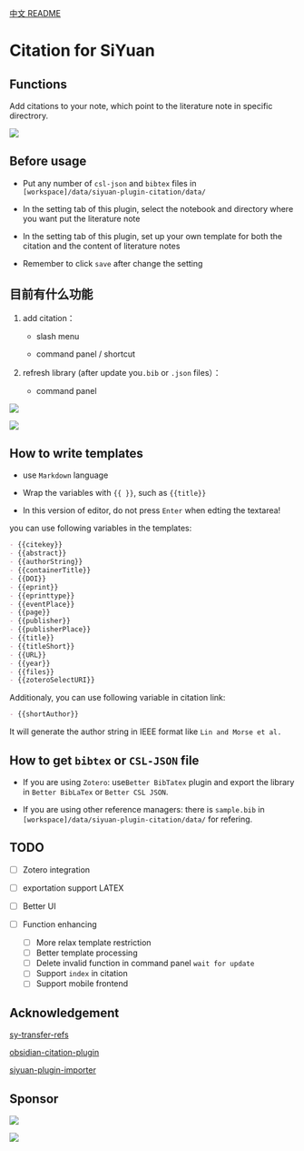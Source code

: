 [中文 README](https://github.com/WingDr/siyuan-plugin-citation/blob/main/README_zh_CN.md)

# Citation for SiYuan

## Functions

Add citations to your note, which point to the literature note in specific directrory.

![](./preview.png)

## Before usage

* Put any number of `csl-json` and `bibtex`  files in `[workspace]/data/siyuan-plugin-citation/data/`

* In the setting tab of this plugin, select the notebook and directory where you want put the literature note

* In the setting tab of this plugin, set up your own template for both the citation and the content of literature notes

* Remember to click `save` after change the setting

## 目前有什么功能

1. add citation：
   
   * slash menu
   
   * command panel / shortcut

2. refresh library (after update you`.bib` or `.json` files）：
   
   * command panel

![](./assets/protyleslash.png)

![](./assets/searchpanel.png)

## How to write templates

* use `Markdown` language

* Wrap the variables with `{{ }}`, such as `{{title}}`

* In this version of editor, do not press `Enter`  when edting the textarea!

you can use following variables in the templates:

```markdown
- {{citekey}} 
- {{abstract}} 
- {{authorString}} 
- {{containerTitle}} 
- {{DOI}} 
- {{eprint}} 
- {{eprinttype}} 
- {{eventPlace}} 
- {{page}} 
- {{publisher}} 
- {{publisherPlace}} 
- {{title}} 
- {{titleShort}} 
- {{URL}} 
- {{year}} 
- {{files}} 
- {{zoteroSelectURI}}
```

Additionaly, you can use following variable in citation link:

```markdown
- {{shortAuthor}}
```

It will generate the author string in IEEE format like `Lin and Morse et al.`

## How to get `bibtex` or `CSL-JSON` file

* If you are using `Zotero`: use`Better BibTatex` plugin and export the library in `Better BibLaTex` or `Better CSL JSON`.

* If you are using other reference managers: there is `sample.bib` in `[workspace]/data/siyuan-plugin-citation/data/` for refering.

## TODO

* [ ] Zotero integration

* [ ] exportation support LATEX

* [ ] Better UI

* [ ] Function enhancing
  
  * [ ] More relax template restriction
  * [ ] Better template processing
  * [ ] Delete invalid function in command panel `wait for update`
  * [ ] Support `index` in citation
  * [ ] Support mobile frontend

## Acknowledgement

[sy-transfer-refs](https://github.com/frostime/sy-transfer-refs)

[obsidian-citation-plugin](https://github.com/hans/obsidian-citation-plugin)

[siyuan-plugin-importer](https://github.com/terwer/siyuan-plugin-importer)

## Sponsor

![](.//assets/weixin.jpg)

![](./assets/alipay.jpg)
